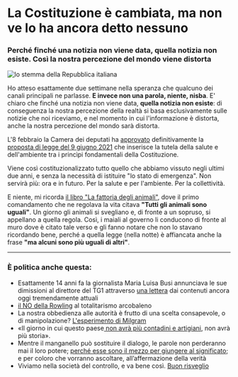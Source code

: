 # La Costituzione è cambiata, ma non ve lo ha ancora detto nessuno

### Perché finché una notizia non viene data, quella notizia non esiste. Così la nostra percezione del mondo viene distorta

![lo stemma della Repubblica italiana](costituzione.jpeg)

Ho atteso esattamente due settimane nella speranza che qualcuno dei canali principali ne parlasse. **E invece non una parola, niente, nisba**. E' chiaro che finché una notizia non viene data, **quella notizia non esiste**: di conseguenza la nostra percezione della realtà si basa esclusivamente sulle notizie che noi riceviamo, e nel momento in cui l'informazione è distorta, anche la nostra percezione del mondo sarà distorta.

L'8 febbraio la Camera dei deputati ha [approvato](http://documenti.camera.it/leg18/pdl/pdf/leg.18.pdl.camera.3156.18PDL0146640.pdfhttps://temi.camera.it/leg18/temi/modifiche-agli-articoli-9-e-41-della-costituzione-in-materia-di-tutela-dell-ambiente.html) definitivamente la [proposta di legge del 9 giugno 2021](http://documenti.camera.it/leg18/pdl/pdf/leg.18.pdl.camera.3156.18PDL0146640.pdf) che inserisce la tutela della salute e dell'ambiente tra i princìpi fondamentali della Costituzione.

Viene così costituzionalizzato tutto quello che abbiamo vissuto negli ultimi due anni, e senza la necessità di istituire "lo stato di emergenza". Non servirà più: ora e in futuro. Per la salute e per l'ambiente. Per la collettività.

E niente, mi ricorda [il libro "La fattoria degli animali"](https://amzn.to/354Mwi6), dove il primo comandamento che ne regolava la vita citava **"Tutti gli animali sono uguali"**. Un giorno gli animali si svegliano e, di fronte a un sopruso, si appellano a quella regola. Così, i maiali al governo li conducono di fronte al muro dove è citato tale verso e gli fanno notare che non lo stavano ricordando bene, perché a quella legge (nella notte) è affiancata anche la frase **"ma alcuni sono più uguali di altri"**.

---

### È politica anche questa:
- Esattamente 14 anni fa la giornalista Maria Luisa Busi annunciava le sue dimissioni al direttore del TG1 attraverso [una lettera](/articles/2024-05-21-maria-luisa-busi.html) dai contenuti ancora oggi tremendamente attuali
- [il NO della Rowling](/articles/2024-04-04-rowling-guerra-al-totalitarismo-arcobaleno.html) al totalitarismo arcobaleno
- La nostra obbedienza alle autorità è frutto di una scelta consapevole, o di manipolazione? [L'esperimento di Milgram](/articles/2024-03-07-milgram.html)
- «Il giorno in cui questo paese[ non avrà più contadini e artigiani](/articles/2024-03-06-protesta-agricoltori.html), non avrà più storia».
- Mentre il manganello può sostituire il dialogo, le parole non perderanno mai il loro potere; [perché esse sono il mezzo per giungere al significato](/articles/2023-12-13-una-profezia.html); e per coloro che vorranno ascoltare, all’affermazione della verità
- Viviamo nella società del controllo, e va bene così. [Buon risveglio](/articles/2024-02-08-matrix.html)